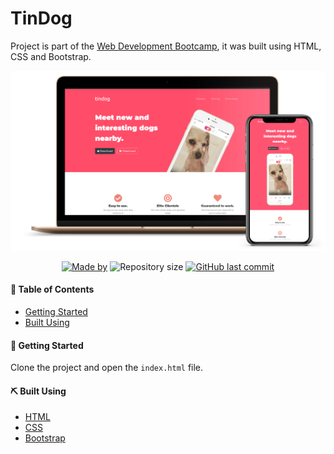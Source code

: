 # TinDog

Project is part of the [Web Development Bootcamp](https://www.udemy.com/course/the-complete-web-development-bootcamp/), it was built using HTML, CSS and Bootstrap.

<p align="center">
    <img src="images/tindog.png" width="700px" alt="tindog" />
</p>

<p align="center">
  <a href="https://www.linkedin.com/in/eliasgcf/"><img alt="Made by" src="https://img.shields.io/badge/made%20by-Rafael%20Ribeiro-%23ff4c68"></a>
  <img alt="Repository size" src="https://img.shields.io/github/repo-size/EliasGcf/nlw-3?color=ff4c68">
  <a href="https://github.com/rribeiro1/web-development-projects/commits/master"><img alt="GitHub last commit" src="https://img.shields.io/github/last-commit/rribeiro1/web-development-projects?color=ef8172"></a>
</p>

#### 📝 Table of Contents

- [Getting Started](#getting_started)
- [Built Using](#built_using)

#### 🏁 Getting Started <a name = "getting_started"></a>

Clone the project and open the `index.html` file.

#### ⛏️ Built Using <a name = "built_using"></a>

- [HTML](https://developer.mozilla.org/en-US/docs/Web/Guide/HTML/HTML5) 
- [CSS](https://www.w3.org/Style/CSS/current-work.en.html)
- [Bootstrap](https://getbootstrap.com/)
